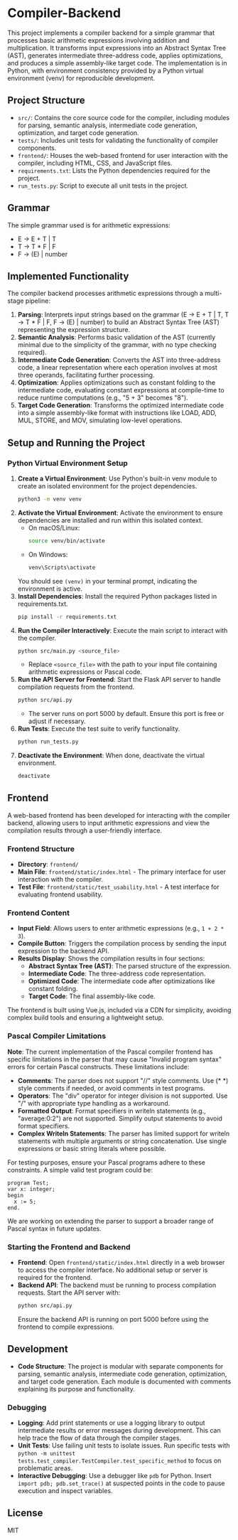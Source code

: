 # Compiler-Backend

This project implements a compiler backend for a simple grammar that processes basic arithmetic expressions involving addition and multiplication. It transforms input expressions into an Abstract Syntax Tree (AST), generates intermediate three-address code, applies optimizations, and produces a simple assembly-like target code. The implementation is in Python, with environment consistency provided by a Python virtual environment (venv) for reproducible development.

## Project Structure

- `src/`: Contains the core source code for the compiler, including modules for parsing, semantic analysis, intermediate code generation, optimization, and target code generation.
- `tests/`: Includes unit tests for validating the functionality of compiler components.
- `frontend/`: Houses the web-based frontend for user interaction with the compiler, including HTML, CSS, and JavaScript files.
- `requirements.txt`: Lists the Python dependencies required for the project.
- `run_tests.py`: Script to execute all unit tests in the project.

## Grammar

The simple grammar used is for arithmetic expressions:
- E -> E + T | T
- T -> T * F | F
- F -> (E) | number

## Implemented Functionality

The compiler backend processes arithmetic expressions through a multi-stage pipeline:
1. **Parsing**: Interprets input strings based on the grammar (E -> E + T | T, T -> T * F | F, F -> (E) | number) to build an Abstract Syntax Tree (AST) representing the expression structure.
2. **Semantic Analysis**: Performs basic validation of the AST (currently minimal due to the simplicity of the grammar, with no type checking required).
3. **Intermediate Code Generation**: Converts the AST into three-address code, a linear representation where each operation involves at most three operands, facilitating further processing.
4. **Optimization**: Applies optimizations such as constant folding to the intermediate code, evaluating constant expressions at compile-time to reduce runtime computations (e.g., "5 + 3" becomes "8").
5. **Target Code Generation**: Transforms the optimized intermediate code into a simple assembly-like format with instructions like LOAD, ADD, MUL, STORE, and MOV, simulating low-level operations.

## Setup and Running the Project

### Python Virtual Environment Setup
1. **Create a Virtual Environment**: Use Python's built-in venv module to create an isolated environment for the project dependencies.
   ```bash
   python3 -m venv venv
   ```
2. **Activate the Virtual Environment**: Activate the environment to ensure dependencies are installed and run within this isolated context.
   - On macOS/Linux:
     ```bash
     source venv/bin/activate
     ```
   - On Windows:
     ```bash
     venv\Scripts\activate
     ```
   You should see `(venv)` in your terminal prompt, indicating the environment is active.
3. **Install Dependencies**: Install the required Python packages listed in requirements.txt.
   ```bash
   pip install -r requirements.txt
   ```
4. **Run the Compiler Interactively**: Execute the main script to interact with the compiler.
   ```bash
   python src/main.py <source_file>
   ```
   - Replace `<source_file>` with the path to your input file containing arithmetic expressions or Pascal code.
5. **Run the API Server for Frontend**: Start the Flask API server to handle compilation requests from the frontend.
   ```bash
   python src/api.py
   ```
   - The server runs on port 5000 by default. Ensure this port is free or adjust if necessary.
6. **Run Tests**: Execute the test suite to verify functionality.
   ```bash
   python run_tests.py
   ```
7. **Deactivate the Environment**: When done, deactivate the virtual environment.
   ```bash
   deactivate
   ```

## Frontend

A web-based frontend has been developed for interacting with the compiler backend, allowing users to input arithmetic expressions and view the compilation results through a user-friendly interface.

### Frontend Structure
- **Directory**: `frontend/`
- **Main File**: `frontend/static/index.html` - The primary interface for user interaction with the compiler.
- **Test File**: `frontend/static/test_usability.html` - A test interface for evaluating frontend usability.

### Frontend Content
- **Input Field**: Allows users to enter arithmetic expressions (e.g., `1 + 2 * 3`).
- **Compile Button**: Triggers the compilation process by sending the input expression to the backend API.
- **Results Display**: Shows the compilation results in four sections:
  - **Abstract Syntax Tree (AST)**: The parsed structure of the expression.
  - **Intermediate Code**: The three-address code representation.
  - **Optimized Code**: The intermediate code after optimizations like constant folding.
  - **Target Code**: The final assembly-like code.

The frontend is built using Vue.js, included via a CDN for simplicity, avoiding complex build tools and ensuring a lightweight setup.

### Pascal Compiler Limitations
**Note**: The current implementation of the Pascal compiler frontend has specific limitations in the parser that may cause "Invalid program syntax" errors for certain Pascal constructs. These limitations include:
- **Comments**: The parser does not support "//" style comments. Use (* *) style comments if needed, or avoid comments in test programs.
- **Operators**: The "div" operator for integer division is not supported. Use "/" with appropriate type handling as a workaround.
- **Formatted Output**: Format specifiers in writeln statements (e.g., "average:0:2") are not supported. Simplify output statements to avoid format specifiers.
- **Complex Writeln Statements**: The parser has limited support for writeln statements with multiple arguments or string concatenation. Use single expressions or basic string literals where possible.

For testing purposes, ensure your Pascal programs adhere to these constraints. A simple valid test program could be:
```
program Test;
var x: integer;
begin
  x := 5;
end.
```
We are working on extending the parser to support a broader range of Pascal syntax in future updates.

### Starting the Frontend and Backend
- **Frontend**: Open `frontend/static/index.html` directly in a web browser to access the compiler interface. No additional setup or server is required for the frontend.
- **Backend API**: The backend must be running to process compilation requests. Start the API server with:
  ```bash
  python src/api.py
  ```
  Ensure the backend API is running on port 5000 before using the frontend to compile expressions.

## Development

- **Code Structure**: The project is modular with separate components for parsing, semantic analysis, intermediate code generation, optimization, and target code generation. Each module is documented with comments explaining its purpose and functionality.

### Debugging

- **Logging**: Add print statements or use a logging library to output intermediate results or error messages during development. This can help trace the flow of data through the compiler stages.
- **Unit Tests**: Use failing unit tests to isolate issues. Run specific tests with `python -m unittest tests.test_compiler.TestCompiler.test_specific_method` to focus on problematic areas.
- **Interactive Debugging**: Use a debugger like `pdb` for Python. Insert `import pdb; pdb.set_trace()` at suspected points in the code to pause execution and inspect variables.

## License

MIT
